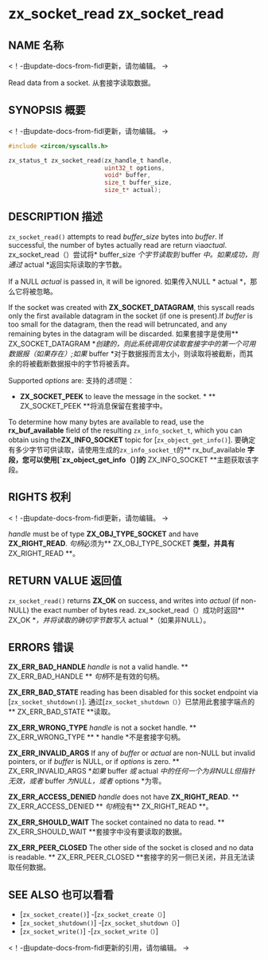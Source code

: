  
# zx_socket_read  zx_socket_read 

 
## NAME  名称 

<!-- Updated by update-docs-from-fidl, do not edit. -->  <！-由update-docs-from-fidl更新，请勿编辑。 ->

Read data from a socket.  从套接字读取数据。

 
## SYNOPSIS  概要 

<!-- Updated by update-docs-from-fidl, do not edit. -->  <！-由update-docs-from-fidl更新，请勿编辑。 ->

```c
#include <zircon/syscalls.h>

zx_status_t zx_socket_read(zx_handle_t handle,
                           uint32_t options,
                           void* buffer,
                           size_t buffer_size,
                           size_t* actual);
```
 

 
## DESCRIPTION  描述 

`zx_socket_read()` attempts to read *buffer_size* bytes into *buffer*. If successful, the number of bytes actually read are return via*actual*. zx_socket_read（）尝试将* buffer_size *个字节读取到* buffer *中。如果成功，则通过* actual *返回实际读取的字节数。

If a NULL *actual* is passed in, it will be ignored.  如果传入NULL * actual *，那么它将被忽略。

If the socket was created with **ZX_SOCKET_DATAGRAM**, this syscall reads only the first available datagram in the socket (if one is present).If *buffer* is too small for the datagram, then the read will betruncated, and any remaining bytes in the datagram will be discarded. 如果套接字是使用** ZX_SOCKET_DATAGRAM **创建的，则此系统调用仅读取套接字中的第一个可用数据报（如果存在）;如果* buffer *对于数据报而言太小，则读取将被截断，而其余的将被截断数据报中的字节将被丢弃。

Supported *options* are:  支持的*选项*是：

 
* **ZX_SOCKET_PEEK** to leave the message in the socket.  * ** ZX_SOCKET_PEEK **将消息保留在套接字中。

To determine how many bytes are available to read, use the **rx_buf_available** field of the resulting `zx_info_socket_t`, which you can obtain using the**ZX_INFO_SOCKET** topic for [`zx_object_get_info()`]. 要确定有多少字节可供读取，请使用生成的`zx_info_socket_t`的** rx_buf_available **字段，您可以使用[`zx_object_get_info（）]的** ZX_INFO_SOCKET **主题获取该字段。

 
## RIGHTS  权利 

<!-- Updated by update-docs-from-fidl, do not edit. -->  <！-由update-docs-from-fidl更新，请勿编辑。 ->

*handle* must be of type **ZX_OBJ_TYPE_SOCKET** and have **ZX_RIGHT_READ**.  *句柄*必须为** ZX_OBJ_TYPE_SOCKET **类型，并具有** ZX_RIGHT_READ **。

 
## RETURN VALUE  返回值 

`zx_socket_read()` returns **ZX_OK** on success, and writes into *actual* (if non-NULL) the exact number of bytes read. zx_socket_read（）成功时返回** ZX_OK **，并将读取的确切字节数写入* actual *（如果非NULL）。

 
## ERRORS  错误 

**ZX_ERR_BAD_HANDLE**  *handle* is not a valid handle.  ** ZX_ERR_BAD_HANDLE ** *句柄*不是有效的句柄。

**ZX_ERR_BAD_STATE**  reading has been disabled for this socket endpoint via [`zx_socket_shutdown()`].  通过[`zx_socket_shutdown（）`）已禁用此套接字端点的** ZX_ERR_BAD_STATE **读取。

**ZX_ERR_WRONG_TYPE**  *handle* is not a socket handle.  ** ZX_ERR_WRONG_TYPE ** * handle *不是套接字句柄。

**ZX_ERR_INVALID_ARGS** If any of *buffer* or *actual* are non-NULL but invalid pointers, or if *buffer* is NULL, or if *options* is zero. ** ZX_ERR_INVALID_ARGS **如果* buffer *或* actual *中的任何一个为非NULL但指针无效，或者* buffer *为NULL，或者* options *为零。

**ZX_ERR_ACCESS_DENIED**  *handle* does not have **ZX_RIGHT_READ**.  ** ZX_ERR_ACCESS_DENIED ** *句柄*没有** ZX_RIGHT_READ **。

**ZX_ERR_SHOULD_WAIT**  The socket contained no data to read.  ** ZX_ERR_SHOULD_WAIT **套接字中没有要读取的数据。

**ZX_ERR_PEER_CLOSED**  The other side of the socket is closed and no data is readable. ** ZX_ERR_PEER_CLOSED **套接字的另一侧已关闭，并且无法读取任何数据。

 
## SEE ALSO  也可以看看 

 
 - [`zx_socket_create()`]  -[`zx_socket_create（）`]
 - [`zx_socket_shutdown()`]  -[`zx_socket_shutdown（）`]
 - [`zx_socket_write()`]  -[`zx_socket_write（）`]

<!-- References updated by update-docs-from-fidl, do not edit. -->  <！-由update-docs-from-fidl更新的引用，请勿编辑。 ->

